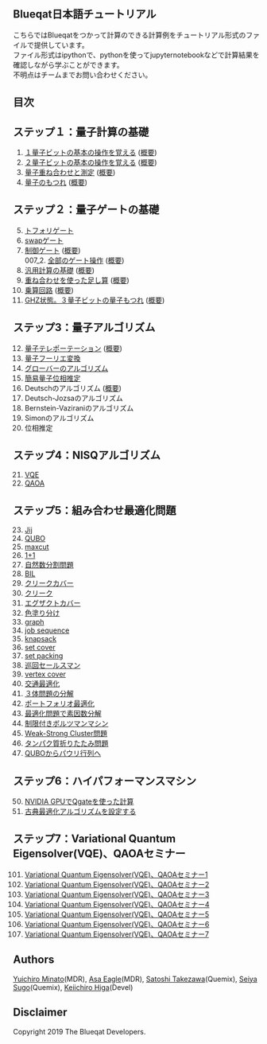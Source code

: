 Blueqat日本語チュートリアル
--------
こちらではBlueqatをつかって計算のできる計算例をチュートリアル形式のファイルで提供しています。  
ファイル形式はipythonで、pythonを使ってjupyternotebookなどで計算結果を確認しながら学ぶことができます。  
不明点はチームまでお問い合わせください。

目次
--------------------

ステップ１：量子計算の基礎
--------------------
001. <a href="001_basic_one_qubit.ipynb">１量子ビットの基本の操作を覚える</a>  (<a href="001_02_one_qubit_overview.ipynb">概要</a>)
002. <a href="002_basic_two_qubits.ipynb">２量子ビットの基本の操作を覚える</a>  (<a href="002_02_two_qubits_overview.ipynb">概要</a>)
003. <a href="003_basic_superposition.ipynb">量子重ね合わせと測定</a>  (<a href="003_02_superposition_overview.ipynb">概要</a>)
004. <a href="004_basic_entanglement.ipynb">量子のもつれ</a>  (<a href="004_02_entanglement_overview.ipynb">概要</a>)

ステップ２：量子ゲートの基礎
--------------------
005. <a href="005_basic_toffoli.ipynb">トフォリゲート</a>  
006. <a href="006_basic_swap.ipynb">swapゲート</a>  
007. <a href="007_basic_control.ipynb">制御ゲート</a>  (<a href="007_control_overview.ipynb">概要</a>)  
007_2. <a href="007_02_fullgate.ipynb">全部のゲート操作</a>  (<a href="007_02_fullgate_overview.ipynb">概要</a>)
008. <a href="008_basic_general.ipynb">汎用計算の基礎</a>  (<a href="008_02_general_overview.ipynb">概要</a>)
009. <a href="009_basic_adder_hadamard.ipynb">重ね合わせを使った足し算</a>  (<a href="009_02_adder_hadamard_overview.ipynb">概要</a>)
010. <a href="010_basic_multi.ipynb">乗算回路</a>  (<a href="010_02_multi_overview.ipynb">概要</a>)
011. <a href="011_basic_ghz.ipynb">GHZ状態。３量子ビットの量子もつれ</a>  (<a href="011_02_ghz_overview.ipynb">概要</a>)

ステップ3：量子アルゴリズム
--------------------
012. <a href="012_algo_teleportation.ipynb">量子テレポーテーション</a>  (<a href="012_02_teleportation_overview.ipynb">概要</a>)
013. <a href="013_algo_qft.ipynb">量子フーリエ変換</a>  
014. <a href="014_algo_grover.ipynb">グローバーのアルゴリズム</a>  
015. <a href="015_algo_pea_simple.ipynb">簡易量子位相推定</a>  
016.	Deutschのアルゴリズム   (<a href="016_02_algo_Deutsch_overview.ipynb">概要</a>)
017.	Deutsch-Jozsaのアルゴリズム	<!--_algo_deutsch-->  
018.	Bernstein-Vaziraniのアルゴリズム	<!--_algo_bernstein_vazirani-->  
019.	Simonのアルゴリズム	<!--_algo_simon-->  
020.	位相推定	<!--_algo_pea-->  

ステップ4：NISQアルゴリズム
--------------------
021. <a href="021_algo_vqe.ipynb">VQE</a>  
022. <a href="022_algo_qaoa.ipynb">QAOA</a>  

ステップ5：組み合わせ最適化問題
--------------------
023. <a href="023_anneal_jij.ipynb">Jij</a>  
024. <a href="024_anneal_qubo.ipynb">QUBO</a>  
025. <a href="025_maxcut.ipynb">maxcut</a>	
026. <a href="026_one_plus_one.ipynb">1+1</a>  
027. <a href="027_numberpartitioning.ipynb">自然数分割問題</a>    
028. <a href="028_BIL.ipynb">BIL</a>   
029. <a href="029_clique_cover.ipynb">クリークカバー</a>   
030. <a href="030_clique.ipynb">クリーク</a>  
031. <a href="031_exact_cover.ipynb">エグザクトカバー</a>  
032. <a href="032_graph_coloring.ipynb">色塗り分け</a>  
033. <a href="033_graph_partitioning.ipynb">graph</a>  
034. <a href="034_job_sequencing_with_integer_lengths.ipynb">job sequence</a>  
035. <a href="035_knapsack_with_integer_weights.ipynb">knapsack</a>  
036. <a href="036_set_cover.ipynb">set cover</a>  
037. <a href="037_set_packing.ipynb">set packing</a>  
038. <a href="038_travelingsalesman.ipynb">巡回セールスマン</a>  
039. <a href="039_vertex_cover.ipynb">vertex cover</a>  
040. <a href="040_traffic_flow_optimization.ipynb">交通最適化</a>  
041. <a href="041_boolean_reduction.ipynb">３体問題の分解</a>  
042. <a href="042_portfolio_optimization.ipynb">ポートフォリオ最適化</a>  
043. <a href="043_prime_factorization.ipynb">最適化問題で素因数分解</a>  
044. <a href="044_rbm_sampling.ipynb">制限付きボルツマンマシン</a>  
045. <a href="045_weak_strong_cluster.ipynb">Weak-Strong Cluster問題</a>  
046. <a href="046_protein_foldings.ipynb">タンパク質折りたたみ問題</a>    
047. <a href="047_QUBO_to_Pauli.ipynb">QUBOからパウリ行列へ</a>  

ステップ6：ハイパフォーマンスマシン
--------------------
050. <a href="050_qgate.ipynb">NVIDIA GPUでQgateを使った計算</a>    
051. <a href="051_classical_opt.ipynb">古典最適化アルゴリズムを設定する</a>    

ステップ7：Variational Quantum Eigensolver(VQE)、QAOAセミナー
--------------------
101. <a href="101_vqe_qaoa01.ipynb">Variational Quantum Eigensolver(VQE)、QAOAセミナー1</a>  
102. <a href="102_vqe_qaoa02.ipynb">Variational Quantum Eigensolver(VQE)、QAOAセミナー2</a>  
103. <a href="103_vqe_qaoa03.ipynb">Variational Quantum Eigensolver(VQE)、QAOAセミナー3</a>  
104. <a href="104_vqe_qaoa04.ipynb">Variational Quantum Eigensolver(VQE)、QAOAセミナー4</a>  
105. <a href="105_vqe_qaoa05.ipynb">Variational Quantum Eigensolver(VQE)、QAOAセミナー5</a>  
106. <a href="106_vqe_qaoa06.ipynb">Variational Quantum Eigensolver(VQE)、QAOAセミナー6</a>  
107. <a href="107_vqe_qaoa07.ipynb">Variational Quantum Eigensolver(VQE)、QAOAセミナー7</a>  


Authors
----------
[Yuichiro Minato](https://github.com/minatoyuichiro)(MDR), [Asa Eagle](https://github.com/Morning777)(MDR), [Satoshi Takezawa](https://github.com/takebozu)(Quemix), [Seiya Sugo](https://github.com/seiya-sugo)(Quemix), [Keiichiro Higa](https://github.com/KeiichiroHiga)(Devel)

Disclaimer
----------
Copyright 2019 The Blueqat Developers.
